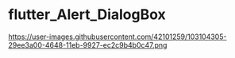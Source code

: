 # flutter_Alert_DialogBox

https://user-images.githubusercontent.com/42101259/103104305-29ee3a00-4648-11eb-9927-ec2c9b4b0c47.png
